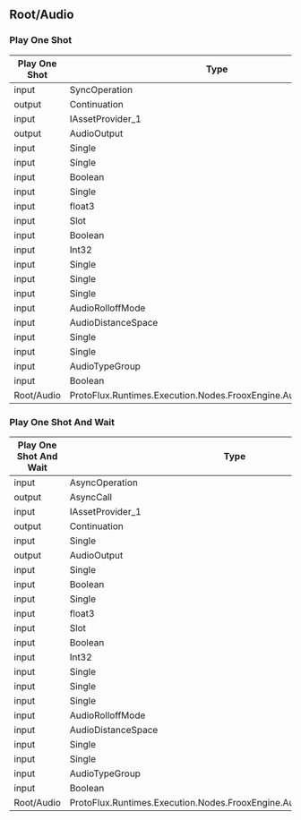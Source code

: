 <!-----------------------------------------------------------------------+
 ! This file has been generated using a script. Do not edit it manually. !
 ! Edit the individual node pages instead.                               !
 +----------------------------------------------------------------------->

## Root/Audio

### Play One Shot

<!-- ProtofluxNode:start -->
| Play One Shot | Type | Label |
| --- | ---- | ----- |
| input | SyncOperation | * |
| output | Continuation | OnStartedPlaying |
| input | IAssetProvider_1 | Clip |
| output | AudioOutput | Audio |
| input | Single | Volume |
| input | Single | Speed |
| input | Boolean | Spatialize |
| input | Single | SpatialBlend |
| input | float3 | Point |
| input | Slot | Root |
| input | Boolean | ParentUnderRoot |
| input | Int32 | Priority |
| input | Single | Doppler |
| input | Single | MinDistance |
| input | Single | MaxDistance |
| input | AudioRolloffMode | Rolloff |
| input | AudioDistanceSpace | DistanceSpace |
| input | Single | MinScale |
| input | Single | MaxScale |
| input | AudioTypeGroup | Group |
| input | Boolean | LocalOnly |
| Root/Audio | ProtoFlux.Runtimes.Execution.Nodes.FrooxEngine.Audio.PlayOneShot |  |
<!-- ProtofluxNode:end -->


### Play One Shot And Wait

<!-- ProtofluxNode:start -->
| Play One Shot And Wait | Type | Label |
| --- | ---- | ----- |
| input | AsyncOperation | * |
| output | AsyncCall | OnStartedPlaying |
| input | IAssetProvider_1 | Clip |
| output | Continuation | OnFinishedPlaying |
| input | Single | Volume |
| output | AudioOutput | Audio |
| input | Single | Speed |
| input | Boolean | Spatialize |
| input | Single | SpatialBlend |
| input | float3 | Point |
| input | Slot | Root |
| input | Boolean | ParentUnderRoot |
| input | Int32 | Priority |
| input | Single | Doppler |
| input | Single | MinDistance |
| input | Single | MaxDistance |
| input | AudioRolloffMode | Rolloff |
| input | AudioDistanceSpace | DistanceSpace |
| input | Single | MinScale |
| input | Single | MaxScale |
| input | AudioTypeGroup | Group |
| input | Boolean | LocalOnly |
| Root/Audio | ProtoFlux.Runtimes.Execution.Nodes.FrooxEngine.Audio.PlayOneShotAndWait |  |
<!-- ProtofluxNode:end -->


